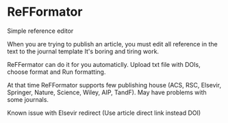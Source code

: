 # ReFFormator
Simple reference editor

When you are trying to publish an article, you must edit all reference in the text to the journal template
It's boring and tiring work.

ReFFermator can do it for you automaticlly. Upload txt file with DOIs, choose format and Run formatting.

At that time ReFFormator supports few publishing house (ACS, RSC, Elsevir, Springer, Nature, Science, Wiley, AIP, TandF). May have problems with some journals.

Known issue with Elsevir redirect (Use article direct link instead DOI)
